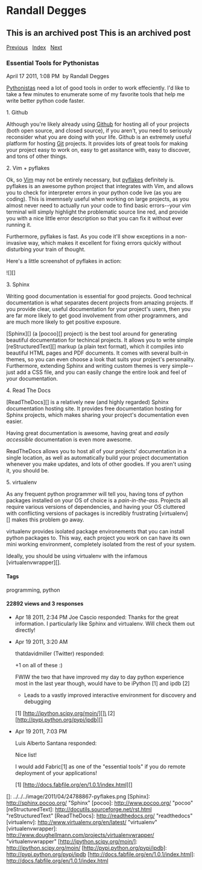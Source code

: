 # Randall Degges

## This is an archived post This is an archived post

[Previous][]   [Index][]   [Next][]

### Essential Tools for Pythonistas

April 17 2011, 1:08 PM  by Randall Degges

[Pythonistas][] need a lot of good tools in order to work effeciently. I'd like
to take a few minutes to enumerate some of my favorite tools that help me write
better python code faster.

​1. Github

Although you're likely already using [Github][] for hosting all of your projects
(both open source, and closed source), if you aren't, you need to seriously
reconsider what you are doing with your life. Github is an extremely useful
platform for hosting [Git][] projects. It provides lots of great tools for
making your project easy to work on, easy to get assitance with, easy to
discover, and tons of other things.

​2. Vim + pyflakes

Ok, so [Vim][] may not be entirely necessary, but [pyflakes][] definitely is.
pyflakes is an awesome python project that integrates with Vim, and allows you
to check for interpreter errors in your python code live (as you are coding).
This is imemnsely useful when working on large projects, as you almost never
need to actually run your code to find basic errors--your vim terminal will
simply highlight the problematic source line red, and provide you with a nice
little error description so that you can fix it without ever running it.

Furthermore, pyflakes is fast. As you code it'll show exceptions in a
non-invasive way, which makes it excellent for fixing errors quickly without
disturbing your train of thought.

Here's a little screenshot of pyflakes in action:

![][]

​3. Sphinx

Writing good documentation is essential for good projects. Good technical
documentation is what separates decent projects from amazing projects. If you
provide clear, useful documentation for your project's users, then you are far
more likely to get good involvement from other programmers, and are much more
likely to get positive exposure.

[Sphinx][] (a [pocoo][] project) is the best tool around for generating
beautiful documentation for techincal projects. It allows you to write simple
[reStructuredText][] markup (a plain text format), which it compiles into
beautiful HTML pages and PDF documents. It comes with several built-in themes,
so you can even choose a look that suits your project's personality.
Furthermore, extending Sphinx and writing custom themes is very simple--just add
a CSS file, and you can easily change the entire look and feel of your
documentation.

​4. Read The Docs

[ReadTheDocs][] is a relatively new (and highly regarded) Sphinx documentation
hosting site. It provides free documentation hosting for Sphinx projects, which
makes sharing your project's documentation even easier.

Having great documentation is awesome, having great and *easily accessible*
documentation is even more awesome.

ReadTheDocs allows you to host all of your projects' documentation in a single
location, as well as automatically build your project documentation whenever you
make updates, and lots of other goodies. If you aren't using it, you should be.

​5. virtualenv

As any frequent python programmer will tell you, having tons of python packages
installed on your OS of choice is a *pain-in-the-ass*. Projects all require
various versions of dependencies, and having your OS cluttered with conflicting
versions of packages is incredibly frustrating [virtualenv][] makes this problem
go away.

virtualenv provides isolated package environements that you can install python
packages to. This way, each project you work on can have its own mini working
environment, completely isolated from the rest of your system.

Ideally, you should be using virtualenv with the infamous [virtualenvwrapper][].

#### Tags

programming, python

#### 22892 views and 3 responses

-   Apr 18 2011, 2:34 PM
    Joe Cascio responded:
    Thanks for the great information. I particularly like Sphinx and virtualenv.
    Will check them out directly!
-   Apr 19 2011, 3:20 AM

    thatdavidmiller (Twitter) responded:

    +1 on all of these :)

    FWIW the two that have improved my day to day python experience most in the
    last year though, would have to be iPython [1] and ipdb [2]

    - Leads to a vastly improved interactive environment for discovery and
    debugging

    [1] [http://ipython.scipy.org/moin/][]\
    [2] [http://pypi.python.org/pypi/ipdb][]

-   Apr 19 2011, 7:03 PM

    Luis Alberto Santana responded:

    Nice list!

    I would add Fabric[1] as one of the "essential tools" if you do remote
    deployment of your applications!

    [1] [http://docs.fabfile.org/en/1.0.1/index.html][]

  [Previous]: ../../../posts/2011/04/on-reading-and-tracking.html
  [Index]: ../../../index-5.html
  [Next]: ../../../posts/2011/04/more-writing-again.html
  [Pythonistas]: http://python.net/~goodger/projects/pycon/2007/idiomatic/presentation.html
    "Code Like a Pythonista"
  [Github]: https://github.com/ "Github"
  [Git]: http://git-scm.com/ "Git"
  [Vim]: http://www.vim.org/ "Vim"
  [pyflakes]: https://github.com/kevinw/pyflakes "pyflakes"
  []: ../../../image/2011/04/24788867-pyflakes.png
  [Sphinx]: http://sphinx.pocoo.org/ "Sphinx"
  [pocoo]: http://www.pocoo.org/ "pocoo"
  [reStructuredText]: http://docutils.sourceforge.net/rst.html
    "reStructuredText"
  [ReadTheDocs]: http://readthedocs.org/ "readthedocs"
  [virtualenv]: http://www.virtualenv.org/en/latest/ "virtualenv"
  [virtualenvwrapper]: http://www.doughellmann.com/projects/virtualenvwrapper/
    "virtualenvwrapper"
  [http://ipython.scipy.org/moin/]: http://ipython.scipy.org/moin/
  [http://pypi.python.org/pypi/ipdb]: http://pypi.python.org/pypi/ipdb
  [http://docs.fabfile.org/en/1.0.1/index.html]: http://docs.fabfile.org/en/1.0.1/index.html
